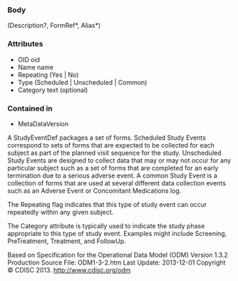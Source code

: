 ### Body

(Description?, FormRef*, Alias*)

### Attributes

* OID 	oid
* Name 	name
* Repeating 	(Yes | No)
* Type 	(Scheduled | Unscheduled | Common)
* Category 	text 	(optional) 


### Contained in

* MetaDataVersion

A StudyEventDef packages a set of forms. Scheduled Study Events correspond to sets of forms that are expected to be collected for each subject as part of the planned visit sequence for the study. Unscheduled Study Events are designed to collect data that may or may not occur for any particular subject such as a set of forms that are completed for an early termination due to a serious adverse event. A common Study Event is a collection of forms that are used at several different data collection events such as an Adverse Event or Concomitant Medications log.

The Repeating flag indicates that this type of study event can occur repeatedly within any given subject.

The Category attribute is typically used to indicate the study phase appropriate to this type of study event. Examples might include Screening, PreTreatment, Treatment, and FollowUp.

Based on 
Specification for the Operational Data Model (ODM)
Version 1.3.2 Production
Source File: ODM1-3-2.htm
Last Update: 2013-12-01  Copyright © CDISC 2013.
http://www.cdisc.org/odm
